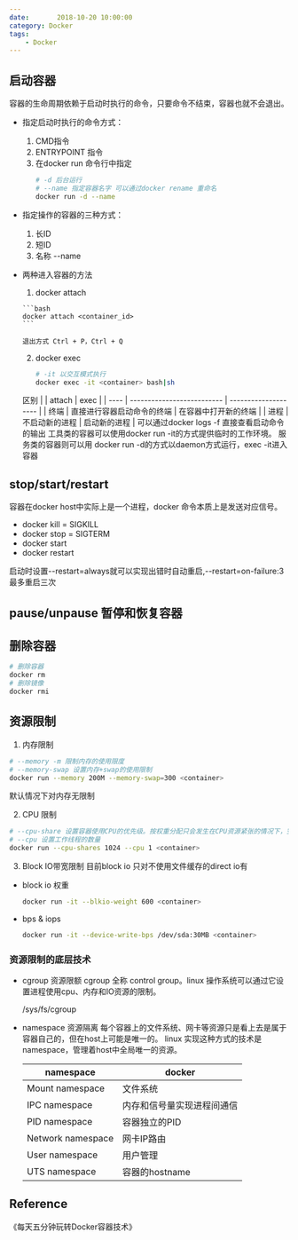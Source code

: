 ```yaml
---
date:       2018-10-20 10:00:00
category: Docker
tags:
    - Docker
---
```



## 启动容器

容器的生命周期依赖于启动时执行的命令，只要命令不结束，容器也就不会退出。

- 指定启动时执行的命令方式：
    1. CMD指令
    2. ENTRYPOINT 指令
    3. 在docker run 命令行中指定
        ```bash
        # -d 后台运行
        # --name 指定容器名字 可以通过docker rename 重命名
        docker run -d --name
        ```

- 指定操作的容器的三种方式：
    1. 长ID
    2. 短ID
    3. 名称 --name

- 两种进入容器的方法
    1. docker attach

      ```bash
      docker attach <container_id>
      ```

      退出方式 Ctrl + P，Ctrl + Q

    2. docker exec
        ```bash
        # -it 以交互模式执行
        docker exec -it <container> bash|sh
        ```

    区别
    |      | attach                     | exec                 |
    | ---- | -------------------------- | -------------------- |
    | 终端 | 直接进行容器启动命令的终端 | 在容器中打开新的终端 |
    | 进程 | 不启动新的进程             | 启动新的进程         |
    可以通过docker logs -f 直接查看启动命令的输出
    工具类的容器可以使用docker run -it的方式提供临时的工作环境。
    服务类的容器则可以用 docker run -d的方式以daemon方式运行，exec -it进入容器

## stop/start/restart
容器在docker host中实际上是一个进程，docker 命令本质上是发送对应信号。

- docker kill = SIGKILL
- docker stop = SIGTERM
- docker start 
- docker restart

启动时设置--restart=always就可以实现出错时自动重启,--restart=on-failure:3 最多重启三次

## pause/unpause 暂停和恢复容器
## 删除容器

``` bash
# 删除容器
docker rm
# 删除镜像
docker rmi
```

## 资源限制
1. 内存限制
```bash
# --memory -m 限制内存的使用限度
# --memory-swap 设置内存+swap的使用限制
docker run --memory 200M --memory-swap=300 <container>
```
默认情况下对内存无限制

2. CPU 限制
``` bash
# --cpu-share 设置容器使用CPU的优先级。按权重分配只会发生在CPU资源紧张的情况下，空闲时无限制。
# --cpu 设置工作线程的数量
docker run --cpu-shares 1024 --cpu 1 <container>
```

3. Block IO带宽限制
    目前block io 只对不使用文件缓存的direct io有
- block io 权重
    ```bash
    docker run -it --blkio-weight 600 <container>
    ```
- bps & iops
    ```bash
    docker run -it --device-write-bps /dev/sda:30MB <container> 
    ```

### 资源限制的底层技术

- cgroup 资源限额
  cgroup 全称 control group。linux 操作系统可以通过它设置进程使用cpu、内存和IO资源的限制。

  /sys/fs/cgroup

- namespace 资源隔离
  每个容器上的文件系统、网卡等资源只是看上去是属于容器自己的，但在host上可能是唯一的。
  linux 实现这种方式的技术是namespace，管理着host中全局唯一的资源。

  | namespace |docker  |
  | --- | --- |
  | Mount namespace | 文件系统 |
  | IPC namespace | 内存和信号量实现进程间通信 |
  | PID namespace | 容器独立的PID |
  | Network namespace | 网卡IP路由 |
  | User namespace | 用户管理 |
  | UTS namespace | 容器的hostname |

## Reference
《每天五分钟玩转Docker容器技术》